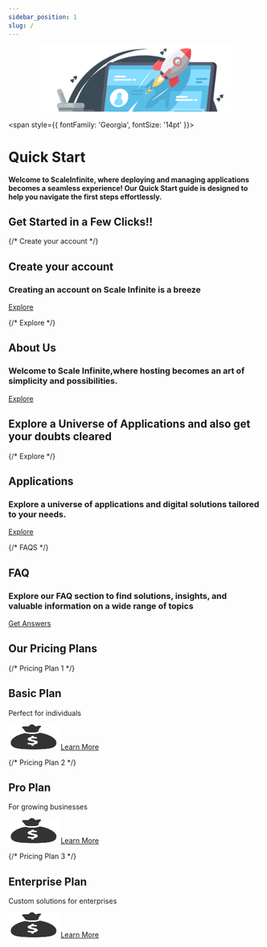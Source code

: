 ```yaml
---
sidebar_position: 1
slug: /
---
```

<p align="center">
  <img src="/img/wdwd.png" alt="Alt Text" width="380"/>
</p>

<span style={{ fontFamily: 'Georgia', fontSize: '14pt' }}>

# Quick Start


**Welcome to ScaleInfinite, where deploying and managing applications becomes a seamless experience! Our Quick Start guide is designed to help you navigate the first steps effortlessly.**

## Get Started in a Few Clicks!!

<div style={{ display: 'flex', justifyContent: 'space-around' }}>

  {/* Create your account */}
  <div style={{ flex: 0.7, padding: 20, backgroundColor: '#02075d', borderRadius: 55, textAlign: 'center' }}>
    <h2 style={{ color: 'white' }}>Create your account</h2>
    <h3 style={{ color: 'white' }}>Creating an account on Scale Infinite is a breeze</h3>
    <a href="https://techscaleinfinite.github.io/introduction/cloud-float/create-account" style={{ display: 'block', marginTop: 10, padding: 10, backgroundColor: 'white', color: 'black', borderRadius: 5, textDecoration: 'none' }}>Explore</a>
  </div>



  {/* Explore */}
  <div style={{ flex: 0.7, padding: 20, backgroundColor: '#02075d', borderRadius: 55, textAlign: 'center' }}>
    <h2 style={{ color: 'white' }}> About Us </h2>
    <h3 style={{ color: 'white' }}> Welcome to Scale Infinite,where hosting becomes an art of simplicity and possibilities.</h3>
    <a href="https://techscaleinfinite.github.io/" style={{ display: 'block', marginTop: 10, padding: 10, backgroundColor: 'white', color: 'black', borderRadius: 5, textDecoration: 'none' }}>Explore</a>
  </div>

</div>  

## Explore a Universe of Applications and also get your doubts cleared


<div style={{ display: 'flex', justifyContent: 'space-around' }}>

  {/* Explore */}
  <div style={{ flex: 0.7, padding: 20, marginright: 20, backgroundColor: '#02075d', borderRadius: 55, textAlign: 'center' }}>
    <h2 style={{ color: 'white' }}> Applications </h2>
    <h3 style={{ color: 'white' }}>Explore a universe of applications and digital solutions tailored to your needs.</h3>
    <a href="https://techscaleinfinite.github.io/category/-demo-deployment" style={{ display: 'block', marginTop: 10, padding: 10, backgroundColor: 'white', color: 'black', borderRadius: 5, textDecoration: 'none' }}>Explore</a>
  </div>
  
  {/* FAQS */}
  <div style={{ flex: 0.7, padding: 20, marginleft: 90, backgroundColor: '#02075d', borderRadius: 55, textAlign: 'center' }}>
    <h2 style={{ color: 'white' }}>FAQ </h2>
    <h3 style={{ color: 'white' }}>Explore our FAQ section to find solutions, insights, and valuable information on a wide range of topics</h3>
    <a href="https://techscaleinfinite.github.io/FAQ" style={{ display: 'block', marginTop: 10, padding: 10, backgroundColor: 'white', color: 'black', borderRadius: 5, textDecoration: 'none' }}>Get Answers</a>
  </div>

</div>  


## Our Pricing Plans

<div style={{ display: 'flex', justifyContent: 'space-around' }}>

  {/* Pricing Plan 1 */}
  <div style={{ flex: 1, padding: 20, backgroundColor: '#3498db', borderRadius: 55, textAlign: 'center' }}>
    <h2 style={{ color: '#fff' }}>Basic Plan</h2>
    <p>Perfect for individuals</p>
    <img src="/img/mm09.png" alt="Enterprise Plan" width="100" height="50" />
    <a href="https://techscaleinfinite.github.io/introduction/cloud-float/billing-and-usage" style={{ display: 'block', marginTop: 10, padding: 10, backgroundColor: '#FF5733', color: '#fff', borderRadius: 5, textDecoration: 'none' }}>Learn More</a>
  </div>

  {/* Pricing Plan 2 */}
  <div style={{ flex: 1, padding: 20, backgroundColor: '#e74c3c', borderRadius: 55, textAlign: 'center' }}>
    <h2 style={{ color: '#fff' }}>Pro Plan</h2>
    <p>For growing businesses</p>
    <img src="/img/mm09.png" alt="Enterprise Plan" width="100" height="50" />
    <a href="https://techscaleinfinite.github.io/introduction/cloud-float/billing-and-usage" style={{ display: 'block', marginTop: 10, padding: 10, backgroundColor: '#FF5733', color: '#fff', borderRadius: 5, textDecoration: 'none' }}>Learn More</a>
  </div>

  {/* Pricing Plan 3 */}
  <div style={{ flex: 1, padding: 20, backgroundColor: '#2ecc71', borderRadius: 55, textAlign: 'center' }}>
    <h2 style={{ color: '#fff' }}>Enterprise Plan</h2>
    <p>Custom solutions for enterprises</p>
    <img src="/img/mm09.png" alt="Enterprise Plan" width="100" height="50" />
    <a href="https://techscaleinfinite.github.io/introduction/cloud-float/billing-and-usage" style={{ display: 'block', marginTop: 10, padding: 10, backgroundColor: '#FF5733', color: '#fff', borderRadius: 5, textDecoration: 'none' }}>Learn More</a>
  </div>

</div>


</span>